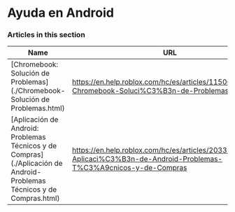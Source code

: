 # Ayuda en Android  
### Articles in this section
Name|URL
-|-
[Chromebook: Solución de Problemas](./Chromebook- Solución de Problemas.html) |https://en.help.roblox.com/hc/es/articles/115005743383-Chromebook-Soluci%C3%B3n-de-Problemas
[Aplicación de Android: Problemas Técnicos y de Compras](./Aplicación de Android- Problemas Técnicos y de Compras.html) |https://en.help.roblox.com/hc/es/articles/203313570-Aplicaci%C3%B3n-de-Android-Problemas-T%C3%A9cnicos-y-de-Compras